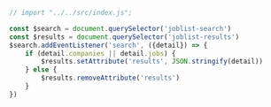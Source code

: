 ```js
// import "../../src/index.js";
```

```js
const $search = document.querySelector('joblist-search')
const $results = document.querySelector('joblist-results')
$search.addEventListener('search', ({detail}) => {
	if (detail.companies || detail.jobs) {
		$results.setAttribute('results', JSON.stringify(detail))
	} else {
		$results.removeAttribute('results')
	}
})
```

<joblist-search></joblist-search>
<joblist-results></joblist-results>
